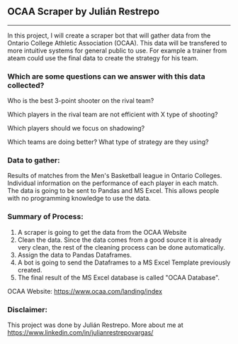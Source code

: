 ## OCAA Scraper by Julián Restrepo
***

In this project, I will create a scraper bot that will gather data from the Ontario College Athletic Association (OCAA).
This data will be transfered to more intuitive systems for general public to use. For example a trainer from ateam could
use the final data to create the strategy for his team.

### Which are some questions can we answer with this data collected? ###

Who is the best 3-point shooter on the rival team?

Which players in the rival team are not efficient with X type of shooting?

Which players should we focus on shadowing?

Which teams are doing better? What type of strategy are they using?



### Data to gather:
Results of matches from the Men's Basketball league in Ontario Colleges.
Individual information on the performance of each player in each match.
The data is going to be sent to Pandas and MS Excel. This allows people with no programming knowledge to use the data.

### Summary of Process:
1. A scraper is going to get the data from the OCAA Website
2. Clean the data. Since the data comes from a good source it is already very clean, the rest of the cleaning process can be done automatically.
3. Assign the data to Pandas Dataframes.
4. A bot is going to send the Dataframes to a MS Excel Template previously created.
5. The final result of the MS Excel database is called "OCAA Database".

OCAA Website: https://www.ocaa.com/landing/index

### Disclaimer:
This project was done by Julián Restrepo. More about me at https://www.linkedin.com/in/julianrestrepovargas/
